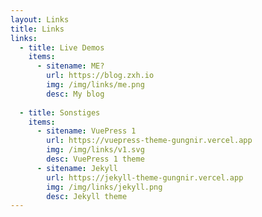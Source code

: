 ```yaml
---
layout: Links
title: Links
links:
  - title: Live Demos
    items:
      - sitename: ME?
        url: https://blog.zxh.io
        img: /img/links/me.png
        desc: My blog
        
  - title: Sonstiges
    items:
      - sitename: VuePress 1
        url: https://vuepress-theme-gungnir.vercel.app
        img: /img/links/v1.svg
        desc: VuePress 1 theme
      - sitename: Jekyll
        url: https://jekyll-theme-gungnir.vercel.app
        img: /img/links/jekyll.png
        desc: Jekyll theme
---
```

